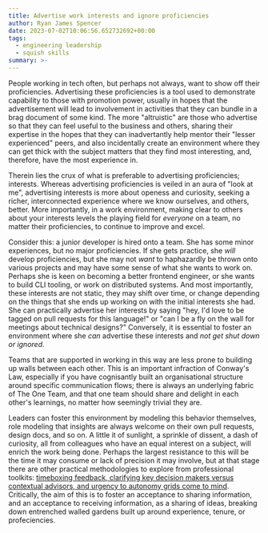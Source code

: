 ```yaml
---
title: Advertise work interests and ignore proficiencies
author: Ryan James Spencer
date: 2023-07-02T10:06:56.652732692+00:00
tags:
  - engineering leadership
  - squish skills
summary: >-
---
```


People working in tech often, but perhaps not always, want to show off their proficiencies. Advertising these proficiencies is a tool used to demonstrate capability to those with promotion power, usually in hopes that the advertisement will lead to involvement in activities that they can bundle in a brag document of some kind. The more "altruistic" are those who advertise so that they can feel useful to the business and others, sharing their expertise in the hopes that they can inadvertantly help mentor their "lesser experienced" peers, and also incidentally create an environment where they can get thick with the subject matters that they find most interesting, and, therefore, have the most experience in.

Therein lies the crux of what is preferable to advertising proficiencies; interests. Whereas advertising proficiencies is veiled in an aura of "look at me", advertising interests is more about openess and curiosity, seeking a richer, interconnected experience where we know ourselves, and others, better. More importantly, in a work environment, making clear to others about your interests levels the playing field for _everyone_ on a team, no matter their proficiencies, to continue to improve and excel.

Consider this: a junior developer is hired onto a team. She has some minor experiences, but no major proficiencies. If she gets practice, she _will_ develop proficiencies, but she may not _want_ to haphazardly be thrown onto various projects and may have some sense of what she wants to work on. Perhaps she is keen on becoming a better frontend engineer, or she wants to build CLI tooling, or work on distributed systems. And most importantly, these interests are not static, they may shift over time, or change depending on the things that she ends up working on with the initial interests she had. She can practically advertise her interests by saying "hey, I'd love to be tagged on pull requests for this language!" or "can I be a fly on the wall for meetings about technical designs?" Conversely, it is essential to foster an environment where she _can_ advertise these interests and _not get shut down or ignored_. 

Teams that are supported in working in this way are less prone to building up walls between each other. This is an important infraction of Conway's Law, especially if you have cognisantly built an organisational structure around specific communication flows; there is always an underlying fabric of The One Team, and that one team should share and delight in each other's learnings, no matter how seemingly trivial they are. 

Leaders can foster this environment by modeling this behavior themselves, role modeling that insights are always welcome on their own pull requests, design docs, and so on. A little it of sunlight, a sprinkle of dissent, a dash of curiosity, all from colleagues who have an equal interest on a subject, will enrich the work being done. Perhaps the largest resistance to this will be the time it may consume or lack of precision it may involve, but at that stage there are other practical methodologies to explore from professional toolkits: [timeboxing feedback, clarifying key decision makers versus contextual advisors, and urgency to autonomy grids come to mind](https://mollyg.substack.com/p/decision-making). Critically, the aim of this is to foster an acceptance to sharing information, and an acceptance to receiving information, as a sharing of ideas, breaking down entrenched walled gardens built up around experience, tenure, or profeciencies. 
